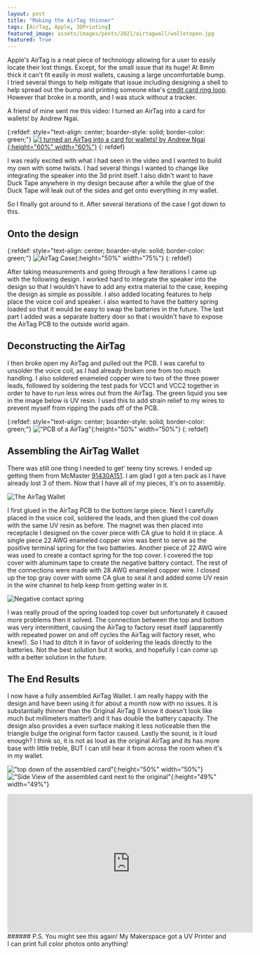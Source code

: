 ```yaml
--- 
layout: post
title: "Making the AirTag thinner"
tags: [AirTag, Apple, 3DPrinting]
featured_image: assets/images/posts/2021/airtagwall/walletopen.jpg
featured: True
---
```


Apple's AirTag is a neat piece of technology allowing for a user to easily locate their lost things. Except, for the small issue that its huge! At 8mm thick it can't fit easily in most wallets, causing a large uncomfortable bump. I tried several things to help mitigate that issue including designing a shell to help spread out the bump and printing someone else's [credit card ring loop](https://www.thingiverse.com/thing:4843434). However that broke in a month, and I was stuck without a tracker.

A friend of mine sent me this video: I turned an AirTag into a card for wallets! by Andrew Ngai.

{:refdef: style="text-align: center; boarder-style: solid; border-color: green;"}
[![I turned an AirTag into a card for wallets! by Andrew Ngai](/assets/images/posts/2021/airtagwall/7rHyAAkf5tE.jpg){:height="60%" width="60%"}](https://www.youtube.com/watch?v=7rHyAAkf5tE)
{: refdef}

I was really excited with what I had seen in the video and I wanted to build my own with some twists. I had several things I wanted to change like integrating the speaker into the 3d print itself. I also didn't want to have Duck Tape anywhere in my design because after a while the glue of the Duck Tape will leak out of the sides and get onto everything in my wallet. 

So I finally got around to it. After several iterations of the case I got down to this. 

## Onto the design
{:refdef: style="text-align: center; boarder-style: solid; border-color: green;"}
![AirTag Case](/assets/images/posts/2021/airtagwall/AirtagWalletv7_CAD_Open.png){:height="50%" width="75%"}
{: refdef}

After taking measurements and going through a few iterations I came up with the following design. I worked hard to integrate the speaker into the design so that I wouldn't have to add any extra material to the case, keeping the design as simple as possible. I also added locating features to help place the voice coil and speaker. i also wanted to have the battery spring loaded so that it would be easy to swap the batteries in the future. The last part I added was a separate battery door so that i wouldn't have to expose the AirTag PCB to the outside world again.

## Deconstructing the AirTag

I then broke open my AirTag and pulled out the PCB. I was careful to unsolder the voice coil, as I had already broken one from too much handling. I also soldered enameled copper wire to two of the three power leads, followed by soldering the test pads for VCC1 and VCC2 together in order to have to run less wires out from the AirTag. The green liquid you see in the image below is UV resin. I used this to add strain relief to my wires to prevent myself from ripping the pads off of the PCB.

{:refdef: style="text-align: center; boarder-style: solid; border-color: green;"}
!["PCB of a AirTag"](/assets/images/posts/2021/airtagwall/airtagdeshelled.jpg){:height="50%" width="50%"}
{: refdef}

## Assembling the AirTag Wallet

There was still one thing I needed to get' teeny tiny screws. I ended up getting them from McMaster [91430A151](https://www.mcmaster.com/91430A151/). I am glad I got a ten pack as I have already lost 3 of them. Now that I have all of my pieces, it's on to assembly.

![The AirTag Wallet](/assets/images/posts/2021/airtagwall/fully_assembled_layedout.jpg)

I first glued in the AirTag PCB to the bottom large piece. Next I carefully placed in the voice coil, soldered the leads, and then glued the coil down with the same UV resin as before. The magnet was then placed into receptacle I designed on the cover piece with CA glue to hold it in place. A single piece 22 AWG enameled copper wire was bent to serve as the positive terminal spring for the two batteries. Another piece of 22 AWG wire was used to create a contact spring for the top cover. I covered the top cover with aluminum tape to create the negative battery contact. The rest of the connections were made with 28 AWG enameled copper wire. I closed up 
the top gray cover with some CA glue to seal it and added some UV resin in the wire channel to help keep from getting water in it.

![Negative contact spring](/assets/images/posts/2021/airtagwall/negitive_contact_spring.jpg)

I was really proud of the spring loaded top cover but unfortunately it caused more problems then it solved. The connection between the top and bottom was very intermittent, causing the AirTag to factory reset itself (apparently with repeated power on and off cycles the AirTag will factory reset, who knew!). So I had to ditch it in favor of soldering the leads directly to the batteries. Not the best solution but it works, and hopefully I can come up with a better solution in the future.

## The End Results

I now have a fully assembled AirTag Wallet. I am really happy with the design and have been using it for about a month now with no issues. It is substantially thinner than the Original AirTag (I know it doesn't look like much but millimeters matter!) and it has double the battery capacity. The design also provides a even surface making it less noticeable then the triangle bulge the original form factor caused. Lastly the sound, is it loud enough? I think so, it is not as loud as the original AirTag and its has more base with little treble, BUT I can still hear it from across the room when it's in my wallet.

!["top down of the assembled card"](/assets/images/posts/2021/airtagwall/topdown_assembled.jpg){:height="50%" width="50%"} !["Side View of the assembled card next to the original"](/assets/images/posts/2021/airtagwall/Side_Height.jpg){:height="49%" width="49%"}

<iframe width="560" height="315" src="https://www.youtube.com/embed/k1BueoG_R_Y" title="YouTube video player" frameborder="0" allow="accelerometer; clipboard-write; encrypted-media; gyroscope; picture-in-picture" allowfullscreen></iframe>
###### P.S.
You might see this again! My Makerspace got a UV Printer and I can print full color photos onto anything!